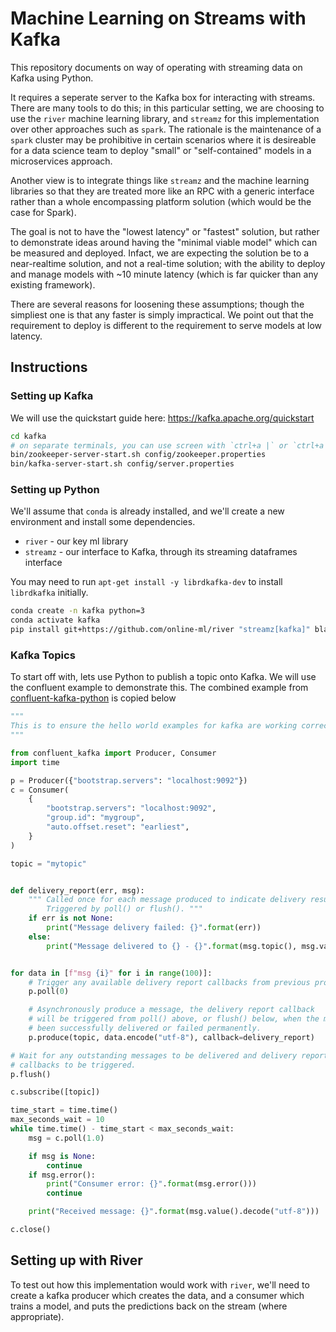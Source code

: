 Machine Learning on Streams with Kafka
======================================

This repository documents on way of operating with streaming data on Kafka using Python. 

It requires a seperate server to the Kafka box for interacting with streams. There are many tools to do this; in this particular setting, we are choosing to use the `river` machine learning library, and `streamz` for this implementation over other approaches such as `spark`. The rationale is the maintenance of a `spark` cluster may be prohibitive in certain scenarios where it is desireable for a data science team to deploy "small" or "self-contained" models in a microservices approach. 

Another view is to integrate things like `streamz` and the machine learning libraries so that they are treated more like an RPC with a generic interface rather than a whole encompassing platform solution (which would be the case for Spark). 

The goal is not to have the "lowest latency" or "fastest" solution, but rather to demonstrate ideas around having the "minimal viable model" which can be measured and deployed. Infact, we are expecting the solution be to a near-realtime solution, and not a real-time solution; with the ability to deploy and manage models with ~10 minute latency (which is far quicker than any existing framework). 

There are several reasons for loosening these assumptions; though the simpliest one is that any faster is simply impractical. We point out that the requirement to deploy is different to the requirement to serve models at low latency. 

Instructions
------------

### Setting up Kafka

We will use the quickstart guide here: https://kafka.apache.org/quickstart

```sh
cd kafka
# on separate terminals, you can use screen with `ctrl+a |` or `ctrl+a s` or `ctrl+a TAB` to navigate in a single screen, `ctrl+a c` to start the session
bin/zookeeper-server-start.sh config/zookeeper.properties
bin/kafka-server-start.sh config/server.properties
```


### Setting up Python

We'll assume that `conda` is already installed, and we'll create a new environment and install some dependencies.

*  `river` - our key ml library
*  `streamz` - our interface to Kafka, through its streaming dataframes interface

You may need to run `apt-get install -y librdkafka-dev` to install `librdkafka` initially.


```sh
conda create -n kafka python=3
conda activate kafka
pip install git+https://github.com/online-ml/river "streamz[kafka]" black scikit-learn confluent-kafka --upgrade
```

### Kafka Topics

To start off with, lets use Python to publish a topic onto Kafka. We will use the confluent example to demonstrate this. The combined example from [confluent-kafka-python](https://github.com/confluentinc/confluent-kafka-python) is copied below


```py
"""
This is to ensure the hello world examples for kafka are working correctly
"""

from confluent_kafka import Producer, Consumer
import time

p = Producer({"bootstrap.servers": "localhost:9092"})
c = Consumer(
    {
        "bootstrap.servers": "localhost:9092",
        "group.id": "mygroup",
        "auto.offset.reset": "earliest",
    }
)

topic = "mytopic"


def delivery_report(err, msg):
    """ Called once for each message produced to indicate delivery result.
        Triggered by poll() or flush(). """
    if err is not None:
        print("Message delivery failed: {}".format(err))
    else:
        print("Message delivered to {} - {}".format(msg.topic(), msg.value()))


for data in [f"msg {i}" for i in range(100)]:
    # Trigger any available delivery report callbacks from previous produce() calls
    p.poll(0)

    # Asynchronously produce a message, the delivery report callback
    # will be triggered from poll() above, or flush() below, when the message has
    # been successfully delivered or failed permanently.
    p.produce(topic, data.encode("utf-8"), callback=delivery_report)

# Wait for any outstanding messages to be delivered and delivery report
# callbacks to be triggered.
p.flush()

c.subscribe([topic])

time_start = time.time()
max_seconds_wait = 10
while time.time() - time_start < max_seconds_wait:
    msg = c.poll(1.0)

    if msg is None:
        continue
    if msg.error():
        print("Consumer error: {}".format(msg.error()))
        continue

    print("Received message: {}".format(msg.value().decode("utf-8")))

c.close()
```

Setting up with River
---------------------

To test out how this implementation would work with `river`, we'll need to create a kafka producer which creates the data, and a consumer which trains a model, and puts the predictions back on the stream (where appropriate). 

